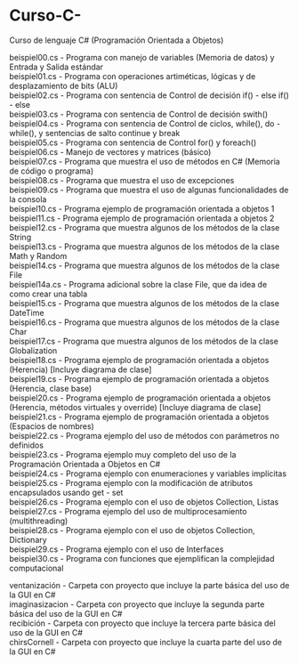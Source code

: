 # Curso-C-
Curso de lenguaje C# (Programación Orientada a Objetos)

beispiel00.cs   -   Programa con manejo de variables (Memoria de datos) y Entrada y Salida estándar  
beispiel01.cs   -   Programa con operaciones artiméticas, lógicas y de desplazamiento de bits (ALU)  
beispiel02.cs   -   Programa con sentencia de Control de decisión if() - else if() - else  
beispiel03.cs   -   Programa con sentencia de Control de decisión swith()  
beispiel04.cs   -   Programa con sentencia de Control de ciclos, while(), do - while(), y sentencias de salto continue y break  
beispiel05.cs   -   Programa con sentencia de Control for() y foreach()  
beispiel06.cs   -   Manejo de vectores y matrices (básico)  
beispiel07.cs   -   Programa que muestra el uso de métodos en C# (Memoria de código o programa)  
beispiel08.cs   -   Programa que muestra el uso de excepciones  
beispiel09.cs   -   Programa que muestra el uso de algunas funcionalidades de la consola  
beispiel10.cs   -   Programa ejemplo de programación orientada a objetos 1  
beispiel11.cs   -   Programa ejemplo de programación orientada a objetos 2  
beispiel12.cs   -   Programa que muestra algunos de los métodos de la clase String  
beispiel13.cs   -   Programa que muestra algunos de los métodos de la clase Math y Random  
beispiel14.cs   -   Programa que muestra algunos de los métodos de la clase File  
beispiel14a.cs  -   Programa adicional sobre la clase File, que da idea de como crear una tabla  
beispiel15.cs   -   Programa que muestra algunos de los métodos de la clase DateTime  
beispiel16.cs   -   Programa que muestra algunos de los métodos de la clase Char  
beispiel17.cs   -   Programa que muestra algunos de los métodos de la clase Globalization  
beispiel18.cs   -   Programa ejemplo de programación orientada a objetos (Herencia) [Incluye diagrama de clase]  
beispiel19.cs   -   Programa ejemplo de programación orientada a objetos (Herencia, clase base)  
beispiel20.cs   -   Programa ejemplo de programación orientada a objetos (Herencia, métodos virtuales y override) [Incluye diagrama de clase]  
beispiel21.cs   -   Programa ejemplo de programación orientada a objetos (Espacios de nombres)  
beispiel22.cs   -   Programa ejemplo del uso de métodos con parámetros no definidos  
beispiel23.cs   -   Programa ejemplo muy completo del uso de la Programación Orientada a Objetos en C#  
beispiel24.cs   -   Programa ejemplo con enumeraciones y variables implícitas  
beispiel25.cs   -   Programa ejemplo con la modificación de atributos encapsulados usando get - set  
beispiel26.cs   -   Programa ejemplo con el uso de objetos Collection, Listas  
beispiel27.cs   -   Programa ejemplo del uso de multiprocesamiento (multithreading)  
beispiel28.cs   -   Programa ejemplo con el uso de objetos Collection, Dictionary  
beispiel29.cs   -   Programa ejemplo con el uso de Interfaces  
beispiel30.cs   -   Programa con funciones que ejemplifican la complejidad computacional  

ventanización   -   Carpeta con proyecto que incluye la parte básica del uso de la GUI en C#  
imaginasizacion -   Carpeta con proyecto que incluye la segunda parte básica del uso de la GUI en C#  
recibición      -   Carpeta con proyecto que incluye la tercera parte básica del uso de la GUI en C#  
chirsCornell    -   Carpeta con proyecto que incluye la cuarta parte del uso de la GUI en C#
